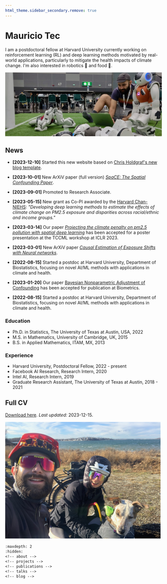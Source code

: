 ```yaml
---
html_theme.sidebar_secondary.remove: true
---
```

# Mauricio Tec

I am a postdoctoral fellow at Harvard University currently working on reinforcement learning (RL) and deep learning methods motivated by real-world applications, particularly to mitigate the health impacts of climate change. I'm also interested in robotics 🤖 and food 🍣.


![robot-detective](_static/robot-detective.jpeg)
<!-- <img src="_static/robot-detective.jpeg" alt="robot-detective" width="700"/> -->

<!-- ::::{grid}
:::{grid-item-card}
:link: about
More about me ℹ️
::: -->
<!-- :::{grid-item-card}
:link: projects
Projects I've worked on 🔧
:::
:::{grid-item-card}
:link: blog
My blog 📝  
::: -->
<!-- :::: -->



## News

- **[2023-12-10]** Started this new website based on [Chris Holdgraf's new blog template](https://chrisholdgraf.com/blog/2020/sphinx-blogging/).

- **[2023-10-01]** New ArXiV paper (full version) [*SpaCE: The Spatial Confounding Paper*](https://arxiv.org/pdf/2312.00710.pdf).

- **[2023-09-01]** Promoted to Research Associate.

- **[2023-05-15]** New grant as Co-PI awarded by the [Harvard Chan-NIEHS](https://www.hsph.harvard.edu/niehs/): *"Developing deep learning methods to estimate the effects of climate change on PM2.5 exposure and disparities across racial/ethnic and income groups."*

- **[2023-03-14]** Our paper [*Projecting the climate penalty on pm2.5 pollution with spatial deep learning*](https://www.climatechange.ai/papers/iclr2023/63) has been accepted for a poster presentation at the TCCML workshop at ICLR 2023.
  
- **[2023-03-01]** New ArXiV paper [*Causal Estimation of Exposure Shifts with Neural networks*](https://arxiv.org/pdf/2302.02560.pdf).

- **[2022-08-15]** Started a postdoc at Harvard University, Department of Biostatistics, focusing on novel AI/ML methods with applications in climate and health.

- **[2023-01-20]** Our paper [Bayesian Nonparametric Adjustment of Confounding](https://onlinelibrary.wiley.com/doi/abs/10.1111/biom.13833) has been accepted for publication at Biometrics.
  
- **[2022-08-15]** Started a postdoc at Harvard University, Department of Biostatistics, focusing on novel AI/ML methods with applications in climate and health.
  


### Education

* Ph.D. in Statistics, The University of Texas at Austin, USA, 2022
* M.S. in Mathematics, University of Cambridge, UK, 2015
* B.S. in Applied Mathematics, ITAM, MX, 2013

### Experience
* Harvard University, Postdoctoral Fellow, 2022 - present
* Facebook AI Research, Research Intern, 2020
* Intel AI, Research Intern, 2019
* Graduate Research Assistant, The University of Texas at Austin, 2018 - 2021

## Full CV

[Download here](_static/cv.pdf). *Last updated:* 2023-12-15.


<img src="_static/family.jpeg" alt="family" width="500"/>


```{toctree}
:maxdepth: 2
:hidden:
<!-- about -->
<!-- projects -->
<!-- publications -->
<!-- talks -->
<!-- blog -->
```

